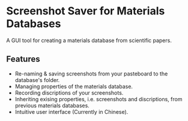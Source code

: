 # Screenshot Saver for Materials Databases
 A GUI tool for creating a materials database from scientific papers. 
## Features
- Re-naming & saving screenshots from your pasteboard to the database's folder.
- Managing properties of the materials database.
- Recording discriptions of your screenshots.
- Inheriting exising properties, i.e. screenshots and discriptions, from previous materials databases.
- Intuitive user interface (Currently in Chinese).
